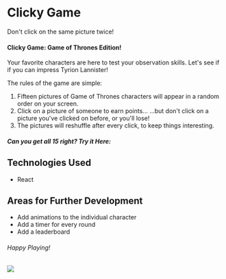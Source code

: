 # Clicky Game
Don't click on the same picture twice!

#### Clicky Game: Game of Thrones Edition!
Your favorite characters are here to test your observation skills. Let's see if if you can impress Tyrion Lannister!

The rules of the game are simple:

1. Fifteen pictures of Game of Thrones characters will appear in a random order on your screen.
2. Click on a picture of someone to earn points...
    ...but don't click on a picture you've clicked on before, or you'll lose!
3. The pictures will reshuffle after every click, to keep things interesting.
##### Can you get all 15 right? Try it Here: 

## Technologies Used  
* React

## Areas for Further Development
* Add animations to the individual character
* Add a timer for every round
* Add a leaderboard 

###### Happy Playing!
<img src="https://media.giphy.com/media/l41JKF163Hnzm2udO/giphy.gif">
